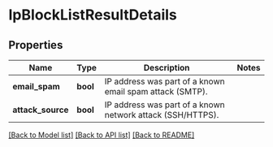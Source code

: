 # IpBlockListResultDetails

## Properties
Name | Type | Description | Notes
------------ | ------------- | ------------- | -------------
**email_spam** | **bool** | IP address was part of a known email spam attack (SMTP). | 
**attack_source** | **bool** | IP address was part of a known network attack (SSH/HTTPS). | 

[[Back to Model list]](../README.md#documentation-for-models) [[Back to API list]](../README.md#documentation-for-api-endpoints) [[Back to README]](../README.md)

